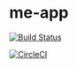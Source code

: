 # me-app

[![Build Status](https://travis-ci.org/klaswarna/me-app.svg?branch=master)](https://travis-ci.org/klaswarna/me-app)

[![CircleCI](https://circleci.com/gh/klaswarna/me-app.svg?style=svg)](https://circleci.com/gh/klaswarna/me-app)
